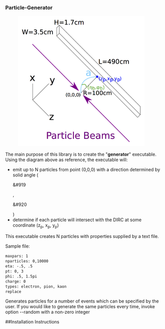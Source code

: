 ### Particle-Generator

<figure>
	<img src="https://github.com/wcarvalho/dirc-detector/blob/master/img/beams.jpg?raw=true" alt="beams" style="width: 400px;"/>
  <figcaption> </figcaption>
</figure>

The main purpose of this library is to create the "**generator**" executable. Using the diagram above as reference, the executable will:
- emit up to N particles from point (0,0,0) with a direction determined by solid angle (<p>&#919</p>, <p>&#920</p>)
- determine if each particle will intersect with the DIRC at some coordinate (z<sub>p</sub>, x<sub>p</sub>, y<sub>p</sub>)


This executable creates N particles with properties supplied by a text file.

Sample file:
```
maxpars: 1
nparticles: 0,10000
eta: -.5, .5
pt: 0, 3
phi: .5, 1.5pi
charge: 0
types: electron, pion, kaon
replace
```




Generates particles for a number of events which can be specified by the user.
If you would like to generate the same particles every time, invoke option --random with a non-zero integer

##Installation Instructions